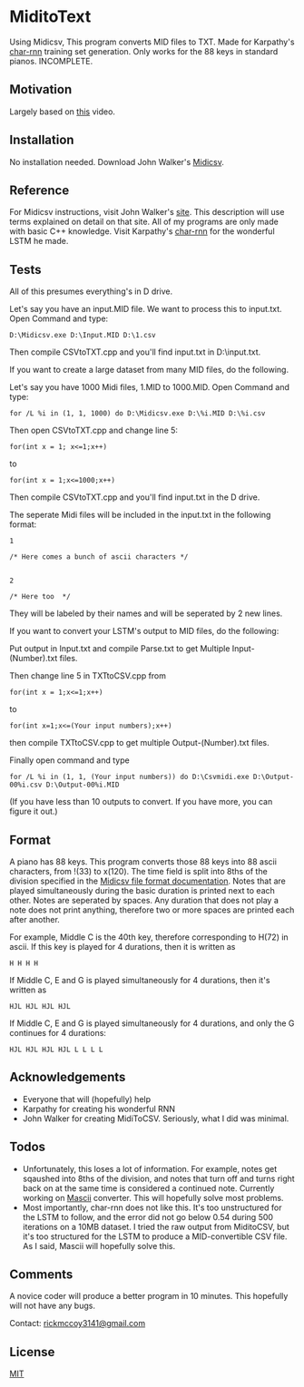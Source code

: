 # MiditoText

Using Midicsv, This program converts MID files to TXT. Made for Karpathy's [char-rnn](https://github.com/karpathy/char-rnn) training set generation. Only works for the 88 keys in standard pianos. INCOMPLETE.

## Motivation

Largely based on [this](https://www.youtube.com/watch?v=SacogDL_4JU&t=634s) video.

## Installation

No installation needed. Download John Walker's [Midicsv](https://fourmilab.ch/webtools/midicsv/).

## Reference

For Midicsv instructions, visit John Walker's [site](https://fourmilab.ch/webtools/midicsv/). This description will use terms explained on detail on that site. All of my programs are only made with basic C++ knowledge. Visit Karpathy's [char-rnn](https://github.com/karpathy/char-rnn) for the wonderful LSTM he made.

## Tests

All of this presumes everything's in D drive.

Let's say you have an input.MID file. We want to process this to input.txt. Open Command and type:
```
D:\Midicsv.exe D:\Input.MID D:\1.csv
```
Then compile CSVtoTXT.cpp and you'll find input.txt in D:\input.txt.

If you want to create a large dataset from many MID files, do the following.

Let's say you have 1000 Midi files, 1.MID to 1000.MID. Open Command and type:
```
for /L %i in (1, 1, 1000) do D:\Midicsv.exe D:\%i.MID D:\%i.csv
```
Then open CSVtoTXT.cpp and change line 5:
```
for(int x = 1; x<=1;x++)
```
to
```
for(int x = 1;x<=1000;x++)
```
Then compile CSVtoTXT.cpp and you'll find input.txt in the D drive.

The seperate Midi files will be included in the input.txt in the following format:

```
1

/* Here comes a bunch of ascii characters */


2

/* Here too  */

```
They will be labeled by their names and will be seperated by 2 new lines.

If you want to convert your LSTM's output to MID files, do the following:

Put output in Input.txt and compile Parse.txt to get Multiple Input-(Number).txt files.

Then change line 5 in TXTtoCSV.cpp from
```
for(int x = 1;x<=1;x++)
```
to
```
for(int x=1;x<=(Your input numbers);x++)
```
then compile TXTtoCSV.cpp to get multiple Output-(Number).txt files.

Finally open command and type
```
for /L %i in (1, 1, (Your input numbers)) do D:\Csvmidi.exe D:\Output-00%i.csv D:\Output-00%i.MID
```
(If you have less than 10 outputs to convert. If you have more, you can figure it out.)

## Format

A piano has 88 keys. This program converts those 88 keys into 88 ascii characters, from !(33) to x(120). The time field is split into 8ths of the division specified in the [Midicsv file format documentation](http://www.fourmilab.ch/webtools/midicsv/). Notes that are played simultaneously during the basic duration is printed next to each other. Notes are seperated by spaces. Any duration that does not play a note does not print anything, therefore two or more spaces are printed each after another.

For example, Middle C is the 40th key, therefore corresponding to H(72) in ascii. If this key is played for 4 durations, then it is written as
```
H H H H
```
If Middle C, E and G is played simultaneously for 4 durations, then it's written as
```
HJL HJL HJL HJL
```
If Middle C, E and G is played simultaneously for 4 durations, and only the G continues for 4 durations:
```
HJL HJL HJL HJL L L L L
```

## Acknowledgements

* Everyone that will (hopefully) help
* Karpathy for creating his wonderful RNN
* John Walker for creating MidiToCSV. Seriously, what I did was minimal.

## Todos
* Unfortunately, this loses a lot of information. For example, notes get sqaushed into 8ths of the division, and notes that turn off and turns right back on at the same time is considered a continued note.  Currently working on [Mascii](http://mascii.org/) converter. This will hopefully solve most problems.
* Most importantly, char-rnn does not like this. It's too unstructured for the LSTM to follow, and the error did not go below 0.54 during 500 iterations on a 10MB dataset. I tried the raw output from MiditoCSV, but it's too structured for the LSTM to produce a MID-convertible CSV file. As I said, Mascii will hopefully solve this.

## Comments

A novice coder will produce a better program in 10 minutes. This hopefully will not have any bugs.

Contact: rickmccoy3141@gmail.com

## License

[MIT](https://opensource.org/licenses/MIT)
